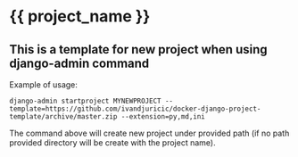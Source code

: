 # {{ project_name }}

## This is a template for new project when using django-admin command

Example of usage:

`django-admin startproject MYNEWPROJECT --template=https://github.com/ivandjuricic/docker-django-project-template/archive/master.zip --extension=py,md,ini`

The command above will create new project under provided path (if no path provided directory will be create with the project name).

